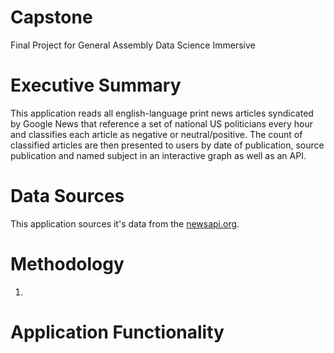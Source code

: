 # Capstone
Final Project for General Assembly Data Science Immersive

# Executive Summary
This application reads all english-language print news articles syndicated by Google News that reference a set of national US politicians every hour and classifies each article as negative or neutral/positive.  The count of classified articles are then presented to users by date of publication, source publication and named subject in an interactive graph as well as an API. 

# Data Sources
This application sources it's data from the [newsapi.org](newsapi.org).  

# Methodology
1. 

# Application Functionality
